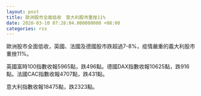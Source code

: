 ```yaml
---
layout: post
title: 歐洲股市全面低收　意大利股市重挫11%
date: 2020-03-10 07:28:04.000000000 +08:00
categories: rss
---
```


歐洲股市全面低收，英國、法國及德國股市跌超過7-8%，疫情嚴重的義大利股市重挫11%。

英國富時100指數收報5965點，跌496點。德國DAX指數收報10625點，跌916點。法國CAC指數收報4707點，跌431點。

意大利指數收報18475點，跌2323點。

